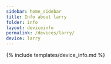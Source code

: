 ```yaml
---
sidebar: home_sidebar
title: Info about larry
folder: info
layout: deviceinfo
permalink: /devices/larry/
device: larry
---
```

{% include templates/device_info.md %}
